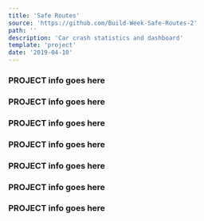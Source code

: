 ```yaml
---
title: 'Safe Routes'
source: 'https://github.com/Build-Week-Safe-Routes-2'
path: ''
description: 'Car crash statistics and dashboard'
template: 'project'
date: '2019-04-10'
---
```


### PROJECT info goes here

### PROJECT info goes here

### PROJECT info goes here

### PROJECT info goes here

### PROJECT info goes here

### PROJECT info goes here

### PROJECT info goes here
